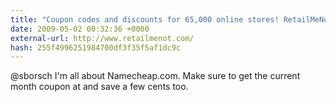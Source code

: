 ```yaml
---
title: "Coupon codes and discounts for 65,000 online stores! RetailMeNot.com"
date: 2009-05-02 00:32:36 +0000
external-url: http://www.retailmenot.com/
hash: 255f4996251984700df3f35f5af1dc9c
---
```


@sborsch I'm all about Namecheap.com. Make sure to get the current month coupon at  and save a few cents too.
